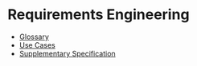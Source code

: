 # Requirements Engineering

* [Glossary](https://github.com/GabrielPelosi/Isep-Lapr2/blob/master/wiki/Glossary.md)
* [Use Cases](https://github.com/GabrielPelosi/Isep-Lapr2/blob/master/wiki/Use%20Cases.md)
* [Supplementary Specification](https://github.com/GabrielPelosi/Isep-Lapr2/blob/master/wiki/Supplementary%20Specification.md)
